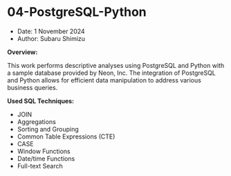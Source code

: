 # 04-PostgreSQL-Python
- Date: 1 November 2024
- Author: Subaru Shimizu

**Overview:**  
  
This work performs descriptive analyses using PostgreSQL and Python with a sample database provided by Neon, Inc. The integration of PostgreSQL and Python allows for efficient data manipulation to address various business queries.

**Used SQL Techniques:**  
- JOIN
- Aggregations
- Sorting and Grouping
- Common Table Expressions (CTE)
- CASE
- Window Functions
- Date/time Functions
- Full-text Search
